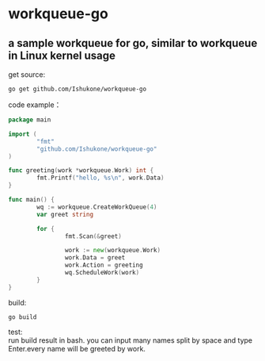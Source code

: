 workqueue-go
============

a sample workqueue for go, similar to workqueue in Linux kernel 
usage
-----
get source:<br>

    go get github.com/Ishukone/workqueue-go
code example：
```go
package main

import (
        "fmt"
        "github.com/Ishukone/workqueue-go"
)

func greeting(work *workqueue.Work) int {
        fmt.Printf("hello, %s\n", work.Data)
}

func main() {
        wq := workqueue.CreateWorkQueue(4)
        var greet string

        for {
                fmt.Scan(&greet)

                work := new(workqueue.Work)
                work.Data = greet
                work.Action = greeting
                wq.ScheduleWork(work)
        }
}
```
build:<br>

    go build
test:<br>
run build result in bash. you can input many names split by space and type Enter.every name will be greeted by work.
